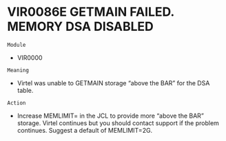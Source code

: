 # VIR0086E GETMAIN FAILED. MEMORY DSA DISABLED

`Module`
- 	VIR0000

`Meaning`
- 	Virtel was unable to GETMAIN storage “above the BAR” for the DSA table.

`Action`
- Increase MEMLIMIT= in the JCL to provide more “above the BAR” storage. Virtel continues but you should contact support if the problem continues. Suggest a default of MEMLIMIT=2G.

